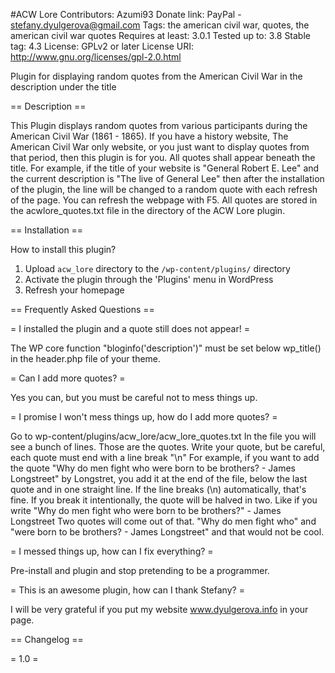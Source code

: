  #ACW Lore
Contributors: Azumi93
Donate link: PayPal - stefany.dyulgerova@gmail.com
Tags: the american civil war, quotes, the american civil war quotes
Requires at least: 3.0.1
Tested up to: 3.8
Stable tag: 4.3
License: GPLv2 or later
License URI: http://www.gnu.org/licenses/gpl-2.0.html

Plugin for displaying random quotes from the American Civil War in the description under the title

== Description ==

This Plugin displays random quotes from various participants during the American Civil War (1861 - 1865). If you have a history website, The American Civil War only website, or 
you just want to display quotes from that period, then this plugin is for you.
All quotes shall appear beneath the title. For example, if the title of your website is
"General Robert E. Lee" and the current description is "The live of General Lee"
then after the installation of the plugin, the line will be changed to a random
quote with each refresh of the page. You can refresh the webpage with F5.
All quotes are stored in the acwlore_quotes.txt file in the directory of the ACW Lore plugin.

== Installation ==

How to install this plugin?

1. Upload `acw_lore` directory to the `/wp-content/plugins/` directory
2. Activate the plugin through the 'Plugins' menu in WordPress
3. Refresh your homepage

== Frequently Asked Questions ==

= I installed the plugin and a quote still does not appear! =

The WP core function "bloginfo('description')" must be set below wp_title() in the header.php file of your theme.

= Can I add more quotes? =

Yes you can, but you must be careful not to mess things up. 

= I promise I won't mess things up, how do I add more quotes? =

Go to wp-content/plugins/acw_lore/acw_lore_quotes.txt
In the file you will see a bunch of lines. Those are the quotes.
Write your quote, but be careful, each quote must end with a line break "\n"
For example, if you want to add the quote "Why do men fight who were born to be brothers? - James Longstreet"
by Longstret, you add it at the end of the file, below the last quote and in one 
straight line. If the line breaks (\n) automatically, that's fine. If you break
it intentionally, the quote will be halved in two. Like if you write
"Why do men fight who
 were born to be brothers?" - James Longstreet
 Two quotes will come out of that. "Why do men fight who" and "were born to be brothers? - James Longstreet" and that would not be cool. 

= I messed things up, how can I fix everything? =

Pre-install and plugin and stop pretending to be a programmer.

= This is an awesome plugin, how can I thank Stefany? =

I will be very grateful if you put my website www.dyulgerova.info 
in your page.

== Changelog ==

= 1.0 =
